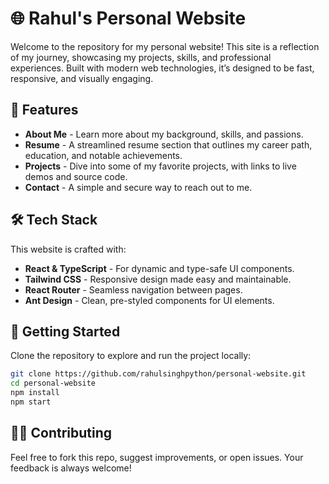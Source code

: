 # 🌐 Rahul's Personal Website

Welcome to the repository for my personal website! This site is a reflection of my journey, showcasing my projects, skills, and professional experiences. Built with modern web technologies, it’s designed to be fast, responsive, and visually engaging.

## 🚀 Features

- **About Me** - Learn more about my background, skills, and passions.
- **Resume** - A streamlined resume section that outlines my career path, education, and notable achievements.
- **Projects** - Dive into some of my favorite projects, with links to live demos and source code.
- **Contact** - A simple and secure way to reach out to me.

## 🛠️ Tech Stack

This website is crafted with:

- **React & TypeScript** - For dynamic and type-safe UI components.
- **Tailwind CSS** - Responsive design made easy and maintainable.
- **React Router** - Seamless navigation between pages.
- **Ant Design** - Clean, pre-styled components for UI elements.

## 🌟 Getting Started

Clone the repository to explore and run the project locally:

```bash
git clone https://github.com/rahulsinghpython/personal-website.git
cd personal-website
npm install
npm start
```

## 🧑‍💻 Contributing

Feel free to fork this repo, suggest improvements, or open issues. Your feedback is always welcome!
